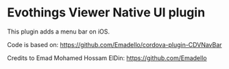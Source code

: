# Evothings Viewer Native UI plugin

This plugin adds a menu bar on iOS.

Code is based on: https://github.com/Emadello/cordova-plugin-CDVNavBar

Credits to Emad Mohamed Hossam ElDin: https://github.com/Emadello
